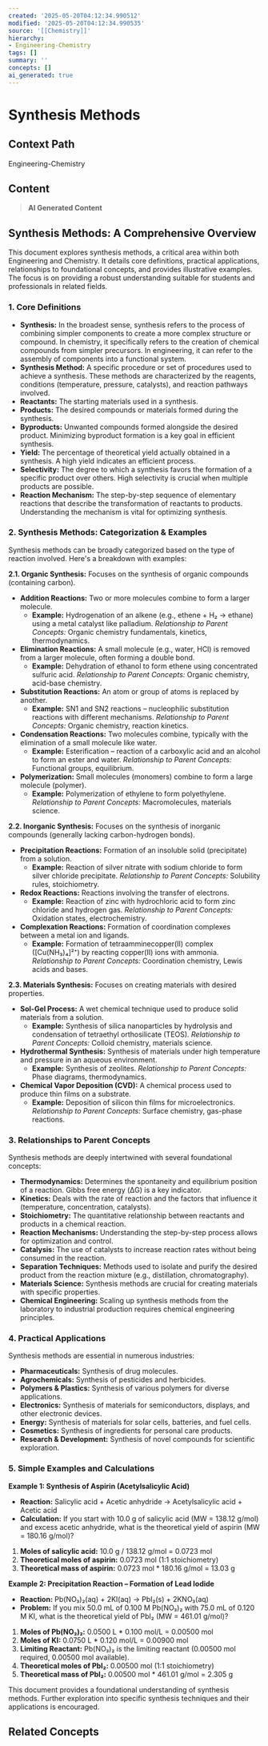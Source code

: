 ```yaml
---
created: '2025-05-20T04:12:34.990512'
modified: '2025-05-20T04:12:34.990535'
source: '[[Chemistry]]'
hierarchy:
- Engineering-Chemistry
tags: []
summary: ''
concepts: []
ai_generated: true
---
```


# Synthesis Methods

## Context Path
Engineering-Chemistry

## Content
> **AI Generated Content**
## Synthesis Methods: A Comprehensive Overview

This document explores synthesis methods, a critical area within both Engineering and Chemistry. It details core definitions, practical applications, relationships to foundational concepts, and provides illustrative examples. The focus is on providing a robust understanding suitable for students and professionals in related fields.

### 1. Core Definitions

* **Synthesis:** In the broadest sense, synthesis refers to the process of combining simpler components to create a more complex structure or compound. In chemistry, it specifically refers to the creation of chemical compounds from simpler precursors. In engineering, it can refer to the assembly of components into a functional system.
* **Synthesis Method:** A specific procedure or set of procedures used to achieve a synthesis. These methods are characterized by the reagents, conditions (temperature, pressure, catalysts), and reaction pathways involved.
* **Reactants:** The starting materials used in a synthesis.
* **Products:** The desired compounds or materials formed during the synthesis.
* **Byproducts:** Unwanted compounds formed alongside the desired product. Minimizing byproduct formation is a key goal in efficient synthesis.
* **Yield:** The percentage of theoretical yield actually obtained in a synthesis. A high yield indicates an efficient process.
* **Selectivity:** The degree to which a synthesis favors the formation of a specific product over others. High selectivity is crucial when multiple products are possible.
* **Reaction Mechanism:** The step-by-step sequence of elementary reactions that describe the transformation of reactants to products. Understanding the mechanism is vital for optimizing synthesis.

### 2. Synthesis Methods: Categorization & Examples

Synthesis methods can be broadly categorized based on the type of reaction involved. Here's a breakdown with examples:

**2.1. Organic Synthesis:**  Focuses on the synthesis of organic compounds (containing carbon).

* **Addition Reactions:** Two or more molecules combine to form a larger molecule.
    * **Example:** Hydrogenation of an alkene (e.g., ethene + H₂ → ethane) using a metal catalyst like palladium.  *Relationship to Parent Concepts:*  Organic chemistry fundamentals, kinetics, thermodynamics.
* **Elimination Reactions:** A small molecule (e.g., water, HCl) is removed from a larger molecule, often forming a double bond.
    * **Example:** Dehydration of ethanol to form ethene using concentrated sulfuric acid. *Relationship to Parent Concepts:*  Organic chemistry, acid-base chemistry.
* **Substitution Reactions:** An atom or group of atoms is replaced by another.
    * **Example:** SN1 and SN2 reactions – nucleophilic substitution reactions with different mechanisms. *Relationship to Parent Concepts:*  Organic chemistry, reaction kinetics.
* **Condensation Reactions:** Two molecules combine, typically with the elimination of a small molecule like water.
    * **Example:** Esterification – reaction of a carboxylic acid and an alcohol to form an ester and water. *Relationship to Parent Concepts:*  Functional groups, equilibrium.
* **Polymerization:**  Small molecules (monomers) combine to form a large molecule (polymer).
    * **Example:** Polymerization of ethylene to form polyethylene. *Relationship to Parent Concepts:*  Macromolecules, materials science.

**2.2. Inorganic Synthesis:** Focuses on the synthesis of inorganic compounds (generally lacking carbon-hydrogen bonds).

* **Precipitation Reactions:** Formation of an insoluble solid (precipitate) from a solution.
    * **Example:** Reaction of silver nitrate with sodium chloride to form silver chloride precipitate. *Relationship to Parent Concepts:*  Solubility rules, stoichiometry.
* **Redox Reactions:** Reactions involving the transfer of electrons.
    * **Example:** Reaction of zinc with hydrochloric acid to form zinc chloride and hydrogen gas. *Relationship to Parent Concepts:*  Oxidation states, electrochemistry.
* **Complexation Reactions:** Formation of coordination complexes between a metal ion and ligands.
    * **Example:** Formation of tetraamminecopper(II) complex ([Cu(NH₃)₄]²⁺) by reacting copper(II) ions with ammonia. *Relationship to Parent Concepts:*  Coordination chemistry, Lewis acids and bases.

**2.3. Materials Synthesis:**  Focuses on creating materials with desired properties.

* **Sol-Gel Process:**  A wet chemical technique used to produce solid materials from a solution.
    * **Example:** Synthesis of silica nanoparticles by hydrolysis and condensation of tetraethyl orthosilicate (TEOS). *Relationship to Parent Concepts:*  Colloid chemistry, materials science.
* **Hydrothermal Synthesis:** Synthesis of materials under high temperature and pressure in an aqueous environment.
    * **Example:** Synthesis of zeolites. *Relationship to Parent Concepts:*  Phase diagrams, thermodynamics.
* **Chemical Vapor Deposition (CVD):** A chemical process used to produce thin films on a substrate.
    * **Example:** Deposition of silicon thin films for microelectronics. *Relationship to Parent Concepts:*  Surface chemistry, gas-phase reactions.



### 3. Relationships to Parent Concepts

Synthesis methods are deeply intertwined with several foundational concepts:

* **Thermodynamics:**  Determines the spontaneity and equilibrium position of a reaction.  Gibbs free energy (ΔG) is a key indicator.
* **Kinetics:**  Deals with the rate of reaction and the factors that influence it (temperature, concentration, catalysts).
* **Stoichiometry:**  The quantitative relationship between reactants and products in a chemical reaction.
* **Reaction Mechanisms:** Understanding the step-by-step process allows for optimization and control.
* **Catalysis:**  The use of catalysts to increase reaction rates without being consumed in the reaction.
* **Separation Techniques:**  Methods used to isolate and purify the desired product from the reaction mixture (e.g., distillation, chromatography).
* **Materials Science:**  Synthesis methods are crucial for creating materials with specific properties.
* **Chemical Engineering:**  Scaling up synthesis methods from the laboratory to industrial production requires chemical engineering principles.



### 4. Practical Applications

Synthesis methods are essential in numerous industries:

* **Pharmaceuticals:** Synthesis of drug molecules.
* **Agrochemicals:** Synthesis of pesticides and herbicides.
* **Polymers & Plastics:** Synthesis of various polymers for diverse applications.
* **Electronics:** Synthesis of materials for semiconductors, displays, and other electronic devices.
* **Energy:** Synthesis of materials for solar cells, batteries, and fuel cells.
* **Cosmetics:** Synthesis of ingredients for personal care products.
* **Research & Development:** Synthesis of novel compounds for scientific exploration.



### 5. Simple Examples and Calculations

**Example 1:  Synthesis of Aspirin (Acetylsalicylic Acid)**

* **Reaction:** Salicylic acid + Acetic anhydride → Acetylsalicylic acid + Acetic acid
* **Calculation:** If you start with 10.0 g of salicylic acid (MW = 138.12 g/mol) and excess acetic anhydride, what is the theoretical yield of aspirin (MW = 180.16 g/mol)?

1. **Moles of salicylic acid:** 10.0 g / 138.12 g/mol = 0.0723 mol
2. **Theoretical moles of aspirin:** 0.0723 mol (1:1 stoichiometry)
3. **Theoretical mass of aspirin:** 0.0723 mol * 180.16 g/mol = 13.03 g

**Example 2:  Precipitation Reaction – Formation of Lead Iodide**

* **Reaction:** Pb(NO₃)₂(aq) + 2KI(aq) → PbI₂(s) + 2KNO₃(aq)
* **Problem:** If you mix 50.0 mL of 0.100 M Pb(NO₃)₂ with 75.0 mL of 0.120 M KI, what is the theoretical yield of PbI₂ (MW = 461.01 g/mol)?

1. **Moles of Pb(NO₃)₂:** 0.0500 L * 0.100 mol/L = 0.00500 mol
2. **Moles of KI:** 0.0750 L * 0.120 mol/L = 0.00900 mol
3. **Limiting Reactant:** Pb(NO₃)₂ is the limiting reactant (0.00500 mol required, 0.00500 mol available).
4. **Theoretical moles of PbI₂:** 0.00500 mol (1:1 stoichiometry)
5. **Theoretical mass of PbI₂:** 0.00500 mol * 461.01 g/mol = 2.305 g




This document provides a foundational understanding of synthesis methods. Further exploration into specific synthesis techniques and their applications is encouraged.

## Related Concepts

